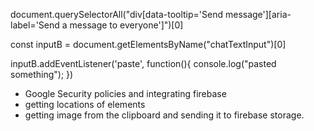 document.querySelectorAll("div[data-tooltip='Send message'][aria-label='Send a message to everyone']")[0]

const inputB = document.getElementsByName("chatTextInput")[0]

inputB.addEventListener('paste', function(){
    console.log("pasted something");
})


- Google Security policies and integrating firebase
- getting locations of elements
- getting image from the clipboard and sending it to firebase storage.